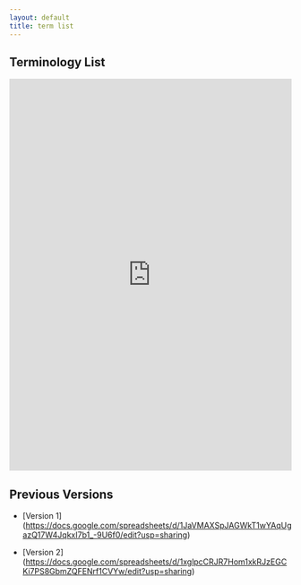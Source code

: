 ```yaml
---
layout: default
title: term list
---
```


## Terminology List

<iframe src="https://docs.google.com/spreadsheets/d/e/2PACX-1vQCFWACTmwgraWcLBo7uesCHGmaliXjWJ7O1pw8i-KA0Q7mSr-IGzaJn5WPfxR8lpt3JlGHh_3ieclk/pubhtml?widget=true&amp;headers=false" style="width: 100%;height: 700px;border: none;"></iframe>

## Previous Versions

- [Version 1] (https://docs.google.com/spreadsheets/d/1JaVMAXSpJAGWkT1wYAqUgazQ17W4JqkxI7b1_-9U6f0/edit?usp=sharing)

- [Version 2] (https://docs.google.com/spreadsheets/d/1xglpcCRJR7Hom1xkRJzEGCKi7PS8GbmZQFENrf1CVYw/edit?usp=sharing)

